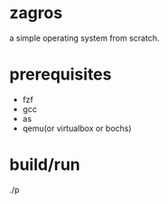 # zagros
a simple operating system from scratch.

# prerequisites
- fzf
- gcc
- as
- qemu(or virtualbox or bochs)

# build/run
./p
